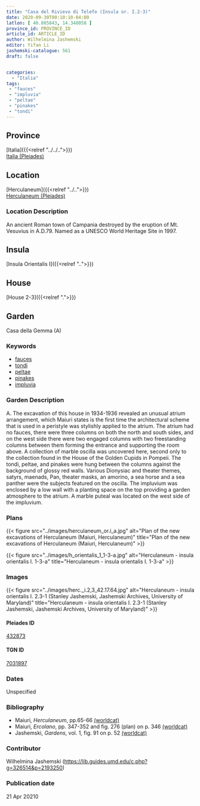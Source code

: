 ```yaml
---
title: "Casa del Rivievo di Telefo (Insula or. I.2-3)"
date: 2020-09-30T00:10:10-04:00
latlon: [ 40.805843, 14.348058 ]
province_id: PROVINCE_ID
article_id: ARTICLE_ID
author: Wilhelmina Jashemski
editor: Yifan Li
jashemski-catalogue: 561
draft: false


categories:
  - "Italia"
tags:
 - "fauces"
 - "impluvia"
 - "peltae"
 - "pinakes"
 - "tondi"
---
```


## Province

[Italia]({{<relref "../../..">}}) \
[Italia (Pleiades)](https://pleiades.stoa.org/places/1052)

## Location

 [Herculaneum]({{<relref "../..">}}) \
 [Herculaneum (Pleiades)](https://pleiades.stoa.org/places/432873)


### Location Description
An ancient Roman town of Campania destroyed by the eruption of Mt. Vesuvius in A.D.79. Named as a UNESCO World Heritage Site in 1997.

## Insula
[Insula Orientalis I]({{<relref "..">}})
## House
[House 2-3]({{<relref ".">}})
## Garden
Casa della Gemma (A)


### Keywords
- [fauces](http://vocab.getty.edu/page/aat/300004298)
- [tondi](http://vocab.getty.edu/page/aat/300033622)
- [peltae](http://vocab.getty.edu/page/aat/300213495)
- [pinakes](http://vocab.getty.edu/page/aat/300264977)
- [impluvia](http://vocab.getty.edu/page/aat/300129867)


### Garden Description
A. The excavation of this house in 1934-1936 revealed an unusual atrium arrangement, which Maiuri states is the first time the architectural scheme that is used in a peristyle was stylishly applied to the atrium. The atrium had no fauces, there were three columns on both the north and south sides, and on the west side there were two engaged columns with two freestanding columns between them forming the entrance and supporting the room above. A collection of marble oscilla was uncovered here, second only to the collection found in the House of the Golden Cupids in Pompeii. The tondi, peltae, and pinakes were hung between the columns against the background of glossy red walls. Various Dionysiac and theater themes, satyrs, maenads, Pan, theater masks, an amorino, a sea horse and a sea panther were the subjects featured on the oscilla. The impluvium was enclosed by a low wall with a planting space on the top providing a garden atmosphere to the atrium. A marble puteal was located on the west side of the impluvium.  

### Plans
{{< figure src="../images/herculaneum_or.i_a.jpg" alt="Plan of the new excavations of Herculaneum (Maiuri, Herculaneum)" title="Plan of the new excavations of Herculaneum (Maiuri, Herculaneum)" >}}

{{< figure src="../images/h_orientalis_1_1-3-a.jpg" alt="Herculaneum - insula orientalis I. 1-3-a" title="Herculaneum - insula orientalis I. 1-3-a" >}}

### Images
{{< figure src="../images/herc._i.2,3_42.17.64.jpg" alt="Herculaneum - insula orientalis I. 2.3-1 (Stanley Jashemski, Jashemski Archives, University of Maryland)" title="Herculaneum - insula orientalis I. 2.3-1 (Stanley Jashemski, Jashemski Archives, University of Maryland)" >}}

#### Pleiades ID
[432873](https://pleiades.stoa.org/places/432873)

#### TGN ID
[7031897](http://vocab.getty.edu/page/tgn/7031897)

### Dates
Unspecified

### Bibliography
* Maiuri, *Herculaneum*, pp.65-66 [(worldcat)](http://www.worldcat.org/oclc/1107784297)
* Maiuri, *Ercolano*, pp. 347-352 and fig. 276 (plan) on p. 346 [(worldcat)](http://www.worldcat.org/oclc/490581395)
* Jashemski, *Gardens*, vol. 1, fig. 91 on p. 52 [(worldcat)](http://www.worldcat.org/oclc/1029851777)

### Contributor
Wilhelmina Jashemski (https://lib.guides.umd.edu/c.php?g=326514&p=2193250)

### Publication date

21 Apr 20210
